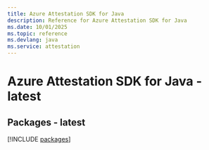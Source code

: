 ```yaml
---
title: Azure Attestation SDK for Java
description: Reference for Azure Attestation SDK for Java
ms.date: 10/01/2025
ms.topic: reference
ms.devlang: java
ms.service: attestation
---
```

# Azure Attestation SDK for Java - latest
## Packages - latest
[!INCLUDE [packages](attestation-index.md)]